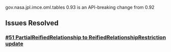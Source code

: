 gov.nasa.jpl.imce.oml.tables 0.93 is an API-breaking change from 0.92

## Issues Resolved

### [#51 PartialReifiedRelationship to ReifiedRelationshipRestriction update](https://github.com/JPL-IMCE/gov.nasa.jpl.imce.oml.tables/issues/51)